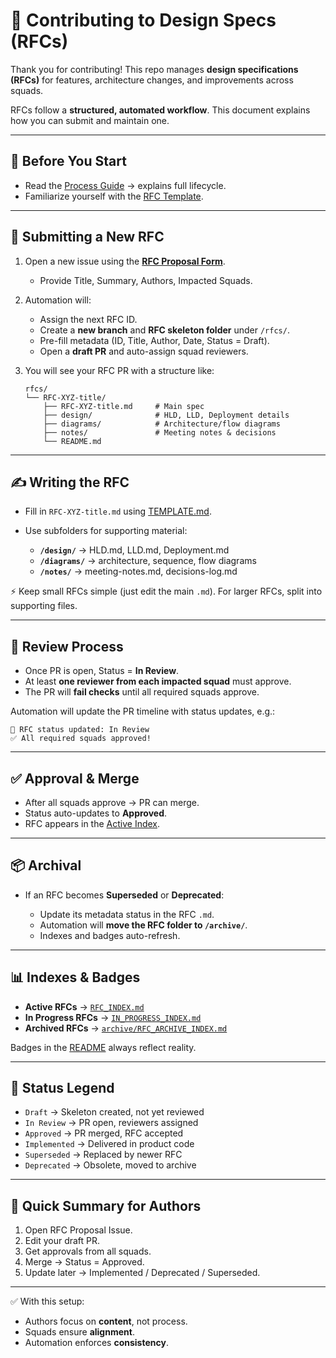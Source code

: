 # 🤝 Contributing to Design Specs (RFCs)

Thank you for contributing!
This repo manages **design specifications (RFCs)** for features, architecture changes, and improvements across squads.

RFCs follow a **structured, automated workflow**.
This document explains how you can submit and maintain one.

---

## 📌 Before You Start

* Read the [Process Guide](./PROCESS.md) → explains full lifecycle.
* Familiarize yourself with the [RFC Template](/TEMPLATE.md).

---

## 📝 Submitting a New RFC

1. Open a new issue using the **[RFC Proposal Form](../../issues/new?template=rfc-proposal.yml)**.

   * Provide Title, Summary, Authors, Impacted Squads.

2. Automation will:

   * Assign the next RFC ID.
   * Create a **new branch** and **RFC skeleton folder** under `/rfcs/`.
   * Pre-fill metadata (ID, Title, Author, Date, Status = Draft).
   * Open a **draft PR** and auto-assign squad reviewers.

3. You will see your RFC PR with a structure like:

   ```
   rfcs/
   └── RFC-XYZ-title/
       ├── RFC-XYZ-title.md     # Main spec
       ├── design/              # HLD, LLD, Deployment details
       ├── diagrams/            # Architecture/flow diagrams
       ├── notes/               # Meeting notes & decisions
       └── README.md
   ```

---

## ✍️ Writing the RFC

* Fill in `RFC-XYZ-title.md` using [TEMPLATE.md](/TEMPLATE.md).
* Use subfolders for supporting material:

  * **`/design/`** → HLD.md, LLD.md, Deployment.md
  * **`/diagrams/`** → architecture, sequence, flow diagrams
  * **`/notes/`** → meeting-notes.md, decisions-log.md

⚡ Keep small RFCs simple (just edit the main `.md`).
For larger RFCs, split into supporting files.

---

## 👥 Review Process

* Once PR is open, Status = **In Review**.
* At least **one reviewer from each impacted squad** must approve.
* The PR will **fail checks** until all required squads approve.

Automation will update the PR timeline with status updates, e.g.:

```
🔄 RFC status updated: In Review
✅ All required squads approved!
```

---

## ✅ Approval & Merge

* After all squads approve → PR can merge.
* Status auto-updates to **Approved**.
* RFC appears in the [Active Index](./RFC_INDEX.md).

---

## 📦 Archival

* If an RFC becomes **Superseded** or **Deprecated**:

  * Update its metadata status in the RFC `.md`.
  * Automation will **move the RFC folder to `/archive/`**.
  * Indexes and badges auto-refresh.

---

## 📊 Indexes & Badges

* **Active RFCs** → [`RFC_INDEX.md`](./RFC_INDEX.md)
* **In Progress RFCs** → [`IN_PROGRESS_INDEX.md`](./IN_PROGRESS_INDEX.md)
* **Archived RFCs** → [`archive/RFC_ARCHIVE_INDEX.md`](./archive/RFC_ARCHIVE_INDEX.md)

Badges in the [README](./README.md) always reflect reality.

---

## 📌 Status Legend

* `Draft` → Skeleton created, not yet reviewed
* `In Review` → PR open, reviewers assigned
* `Approved` → PR merged, RFC accepted
* `Implemented` → Delivered in product code
* `Superseded` → Replaced by newer RFC
* `Deprecated` → Obsolete, moved to archive

---

## 🚀 Quick Summary for Authors

1. Open RFC Proposal Issue.
2. Edit your draft PR.
3. Get approvals from all squads.
4. Merge → Status = Approved.
5. Update later → Implemented / Deprecated / Superseded.

---

✅ With this setup:

* Authors focus on **content**, not process.
* Squads ensure **alignment**.
* Automation enforces **consistency**.
